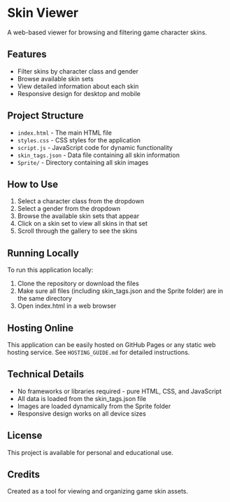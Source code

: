 # Skin Viewer

A web-based viewer for browsing and filtering game character skins.

## Features

- Filter skins by character class and gender
- Browse available skin sets
- View detailed information about each skin
- Responsive design for desktop and mobile

## Project Structure

- `index.html` - The main HTML file
- `styles.css` - CSS styles for the application
- `script.js` - JavaScript code for dynamic functionality
- `skin_tags.json` - Data file containing all skin information
- `Sprite/` - Directory containing all skin images

## How to Use

1. Select a character class from the dropdown
2. Select a gender from the dropdown
3. Browse the available skin sets that appear
4. Click on a skin set to view all skins in that set
5. Scroll through the gallery to see the skins

## Running Locally

To run this application locally:

1. Clone the repository or download the files
2. Make sure all files (including skin_tags.json and the Sprite folder) are in the same directory
3. Open index.html in a web browser

## Hosting Online

This application can be easily hosted on GitHub Pages or any static web hosting service. See `HOSTING_GUIDE.md` for detailed instructions.

## Technical Details

- No frameworks or libraries required - pure HTML, CSS, and JavaScript
- All data is loaded from the skin_tags.json file
- Images are loaded dynamically from the Sprite folder
- Responsive design works on all device sizes

## License

This project is available for personal and educational use.

## Credits

Created as a tool for viewing and organizing game skin assets. 